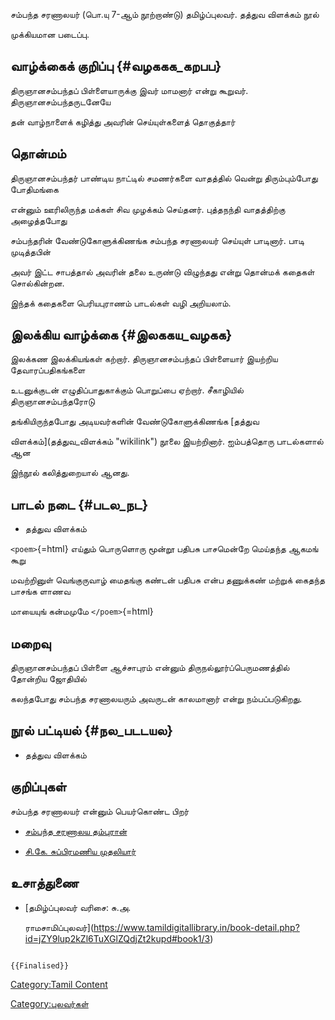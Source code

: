 சம்பந்த சரணாலயர் (பொ.யு 7-ஆம் நூற்றாண்டு) தமிழ்ப்புலவர். தத்துவ விளக்கம் நூல்
முக்கியமான படைப்பு.

## வாழ்க்கைக் குறிப்பு {#வழககக_கறபப}

திருஞானசம்பந்தப் பிள்ளையாருக்கு இவர் மாமனார் என்று கூறுவர். திருஞானசம்பந்தருடனேயே
தன் வாழ்நாளைக் கழித்து அவரின் செய்யுள்களைத் தொகுத்தார்

## தொன்மம்

திருஞானசம்பந்தர் பாண்டிய நாட்டில் சமணர்களை வாதத்தில் வென்று திரும்பும்போது போதிமங்கை
என்னும் ஊரிலிருந்த மக்கள் சிவ முழக்கம் செய்தனர். புத்தநந்தி வாதத்திற்கு அழைத்தபோது
சம்பந்தரின் வேண்டுகோளுக்கிணங்க சம்பந்த சரணாலயர் செய்யுள் பாடினார். பாடி முடித்தபின்
அவர் இட்ட சாபத்தால் அவரின் தலை உருண்டு விழுந்தது என்று தொன்மக் கதைகள் சொல்கின்றன.
இந்தக் கதைகளை பெரியபுராணம் பாடல்கள் வழி அறியலாம்.

## இலக்கிய வாழ்க்கை {#இலககய_வழகக}

இலக்கண இலக்கியங்கள் கற்றார். திருஞானசம்பந்தப் பிள்ளையார் இயற்றிய தேவாரப்பதிகங்களை
உடனுக்குடன் எழுதிப்பாதுகாக்கும் பொறுப்பை ஏற்றார். சீகாழியில் திருஞானசம்பந்தரோடு
தங்கியிருந்தபோது அடியவர்களின் வேண்டுகோளுக்கிணங்க [தத்துவ
விளக்கம்](தத்துவ_விளக்கம் "wikilink") நூலை இயற்றினார். ஐம்பத்தொரு பாடல்களால் ஆன
இந்நூல் கலித்துறையால் ஆனது.

## பாடல் நடை {#படல_நட}

-   தத்துவ விளக்கம்

`<poem>`{=html} எய்தும் பொருளொரு மூன்றூ பதிபசு பாசமென்றே மெய்தந்த ஆகமங் கூறு
மவற்றினுள் வெங்குருவாழ் மைதங்கு கண்டன் பதிபசு என்ப தணுக்கண் மற்றுக் கைதந்த பாசங்க ளாணவ
மாயையுங் கன்மமுமே `</poem>`{=html}

## மறைவு

திருஞானசம்பந்தப் பிள்ளை ஆச்சாபுரம் என்னும் திருநல்லூர்ப்பெருமணத்தில் தோன்றிய ஜோதியில்
கலந்தபோது சம்பந்த சரணாலயரும் அவருடன் காலமானார் என்று நம்பப்படுகிறது.

## நூல் பட்டியல் {#நல_படடயல}

-   தத்துவ விளக்கம்

## குறிப்புகள்

சம்பந்த சரணாலயர் என்னும் பெயர்கொண்ட பிறர்

-   [சம்பந்த சரணாலய தம்புரான்](சம்பந்த_சரணாலய_தம்புரான் "wikilink")
-   [சி.கே. சுப்பிரமணிய முதலியார்](சி.கே._சுப்பிரமணிய_முதலியார் "wikilink")

## உசாத்துணை

-   [தமிழ்ப்புலவர் வரிசை: சு.அ.
    ராமசாமிப்புலவர்](https://www.tamildigitallibrary.in/book-detail.php?id=jZY9lup2kZl6TuXGlZQdjZt2kupd#book1/3)

```{=mediawiki}
{{Finalised}}
```
[Category:Tamil Content](Category:Tamil_Content "wikilink")
[Category:புலவர்கள்](Category:புலவர்கள் "wikilink")
